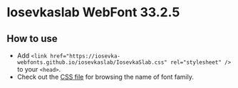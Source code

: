 # Iosevkaslab WebFont 33.2.5

## How to use

- Add `<link href="https://iosevka-webfonts.github.io/iosevkaslab/IosevkaSlab.css" rel="stylesheet" />` to your `<head>`.
- Check out the [CSS file](./IosevkaSlab.css) for browsing the name of font family.
